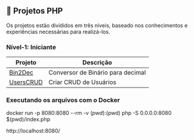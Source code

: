 ## :ledger: Projetos PHP

Os projetos estão divididos em três níveis, baseado nos conhecimentos e experiências necessárias para realizá-los.

### Nível-1: Iniciante

| Projeto                                                                              | Descrição                     |
| --------------------------------------------------------------------------------- | ---------------------------------|
| [Bin2Dec](./Projects/1-Beginner/Bin2Dec)                                          | Conversor de Binário para decimal|
| [UsersCRUD](./Projects/1-Beginner/UsersCRUD)                                          | Criar CRUD de Usuários|

### Executando os arquivos com o Docker

docker  run -p 8080:8080 --rm -v $(pwd):$(pwd) php -S 0.0.0.0:8080  $(pwd)/index.php

http://localhost:8080/
